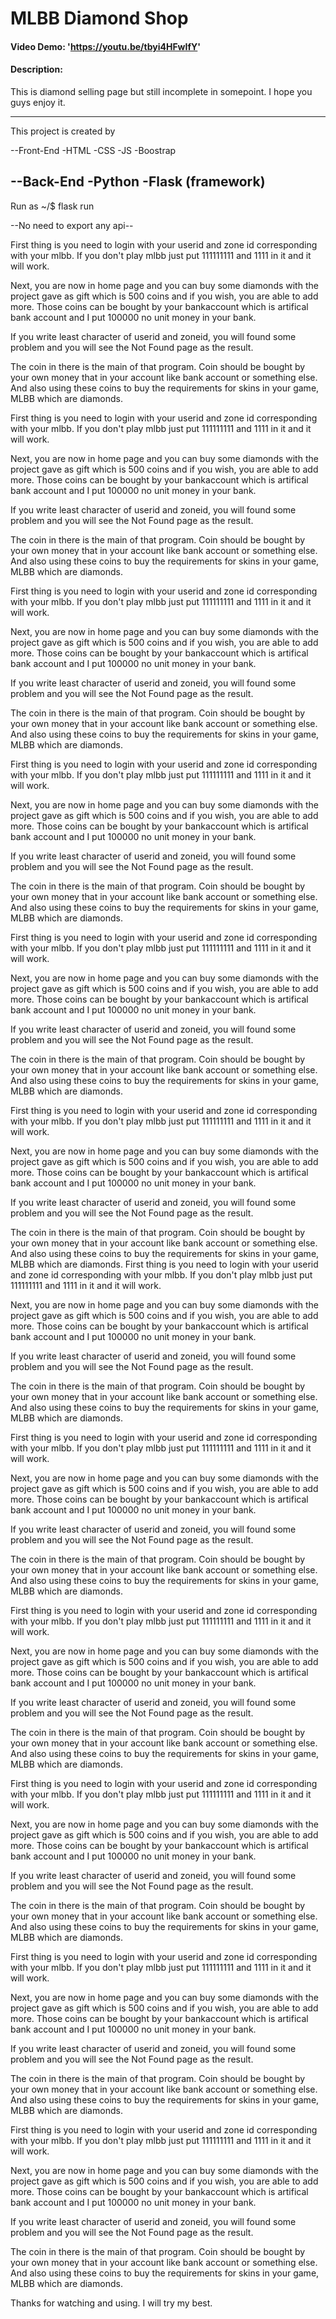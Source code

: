 # MLBB Diamond Shop
#### Video Demo:  'https://youtu.be/tbyi4HFwIfY'
#### Description:
This is diamond selling page but still incomplete in somepoint. I hope you guys enjoy it.

---------------------------------
This project is created by

--Front-End
-HTML
-CSS
-JS
-Boostrap

--Back-End
-Python
-Flask (framework)
---------------------------------
Run as ~/$ flask run

--No need to export any api--

First thing is you need to login with your userid and zone id corresponding with your mlbb. If you don't play mlbb just put 111111111 and 1111 in it and it will
work.

Next, you are now in home page and you can buy some diamonds with the project gave as gift which is 500 coins and if you wish, you are able to add more.
Those coins can be bought by your bankaccount which is artifical bank account and I put 100000 no unit money in your bank.

If you write least character of userid and zoneid, you will found some problem and you will see the Not Found page as the result.

The coin in there is the main of that program.
Coin should be bought by your own money that in your account like bank account or something else. And also using these coins to buy the requirements for skins
in your game, MLBB which are diamonds.

First thing is you need to login with your userid and zone id corresponding with your mlbb. If you don't play mlbb just put 111111111 and 1111 in it and it will
work.

Next, you are now in home page and you can buy some diamonds with the project gave as gift which is 500 coins and if you wish, you are able to add more.
Those coins can be bought by your bankaccount which is artifical bank account and I put 100000 no unit money in your bank.

If you write least character of userid and zoneid, you will found some problem and you will see the Not Found page as the result.

The coin in there is the main of that program.
Coin should be bought by your own money that in your account like bank account or something else. And also using these coins to buy the requirements for skins
in your game, MLBB which are diamonds.

First thing is you need to login with your userid and zone id corresponding with your mlbb. If you don't play mlbb just put 111111111 and 1111 in it and it will
work.

Next, you are now in home page and you can buy some diamonds with the project gave as gift which is 500 coins and if you wish, you are able to add more.
Those coins can be bought by your bankaccount which is artifical bank account and I put 100000 no unit money in your bank.

If you write least character of userid and zoneid, you will found some problem and you will see the Not Found page as the result.

The coin in there is the main of that program.
Coin should be bought by your own money that in your account like bank account or something else. And also using these coins to buy the requirements for skins
in your game, MLBB which are diamonds.

First thing is you need to login with your userid and zone id corresponding with your mlbb. If you don't play mlbb just put 111111111 and 1111 in it and it will
work.

Next, you are now in home page and you can buy some diamonds with the project gave as gift which is 500 coins and if you wish, you are able to add more.
Those coins can be bought by your bankaccount which is artifical bank account and I put 100000 no unit money in your bank.

If you write least character of userid and zoneid, you will found some problem and you will see the Not Found page as the result.

The coin in there is the main of that program.
Coin should be bought by your own money that in your account like bank account or something else. And also using these coins to buy the requirements for skins
in your game, MLBB which are diamonds.

First thing is you need to login with your userid and zone id corresponding with your mlbb. If you don't play mlbb just put 111111111 and 1111 in it and it will
work.

Next, you are now in home page and you can buy some diamonds with the project gave as gift which is 500 coins and if you wish, you are able to add more.
Those coins can be bought by your bankaccount which is artifical bank account and I put 100000 no unit money in your bank.

If you write least character of userid and zoneid, you will found some problem and you will see the Not Found page as the result.

The coin in there is the main of that program.
Coin should be bought by your own money that in your account like bank account or something else. And also using these coins to buy the requirements for skins
in your game, MLBB which are diamonds.

First thing is you need to login with your userid and zone id corresponding with your mlbb. If you don't play mlbb just put 111111111 and 1111 in it and it will
work.

Next, you are now in home page and you can buy some diamonds with the project gave as gift which is 500 coins and if you wish, you are able to add more.
Those coins can be bought by your bankaccount which is artifical bank account and I put 100000 no unit money in your bank.

If you write least character of userid and zoneid, you will found some problem and you will see the Not Found page as the result.

The coin in there is the main of that program.
Coin should be bought by your own money that in your account like bank account or something else. And also using these coins to buy the requirements for skins
in your game, MLBB which are diamonds.
First thing is you need to login with your userid and zone id corresponding with your mlbb. If you don't play mlbb just put 111111111 and 1111 in it and it will
work.

Next, you are now in home page and you can buy some diamonds with the project gave as gift which is 500 coins and if you wish, you are able to add more.
Those coins can be bought by your bankaccount which is artifical bank account and I put 100000 no unit money in your bank.

If you write least character of userid and zoneid, you will found some problem and you will see the Not Found page as the result.

The coin in there is the main of that program.
Coin should be bought by your own money that in your account like bank account or something else. And also using these coins to buy the requirements for skins
in your game, MLBB which are diamonds.

First thing is you need to login with your userid and zone id corresponding with your mlbb. If you don't play mlbb just put 111111111 and 1111 in it and it will
work.

Next, you are now in home page and you can buy some diamonds with the project gave as gift which is 500 coins and if you wish, you are able to add more.
Those coins can be bought by your bankaccount which is artifical bank account and I put 100000 no unit money in your bank.

If you write least character of userid and zoneid, you will found some problem and you will see the Not Found page as the result.

The coin in there is the main of that program.
Coin should be bought by your own money that in your account like bank account or something else. And also using these coins to buy the requirements for skins
in your game, MLBB which are diamonds.

First thing is you need to login with your userid and zone id corresponding with your mlbb. If you don't play mlbb just put 111111111 and 1111 in it and it will
work.

Next, you are now in home page and you can buy some diamonds with the project gave as gift which is 500 coins and if you wish, you are able to add more.
Those coins can be bought by your bankaccount which is artifical bank account and I put 100000 no unit money in your bank.

If you write least character of userid and zoneid, you will found some problem and you will see the Not Found page as the result.

The coin in there is the main of that program.
Coin should be bought by your own money that in your account like bank account or something else. And also using these coins to buy the requirements for skins
in your game, MLBB which are diamonds.

First thing is you need to login with your userid and zone id corresponding with your mlbb. If you don't play mlbb just put 111111111 and 1111 in it and it will
work.

Next, you are now in home page and you can buy some diamonds with the project gave as gift which is 500 coins and if you wish, you are able to add more.
Those coins can be bought by your bankaccount which is artifical bank account and I put 100000 no unit money in your bank.

If you write least character of userid and zoneid, you will found some problem and you will see the Not Found page as the result.

The coin in there is the main of that program.
Coin should be bought by your own money that in your account like bank account or something else. And also using these coins to buy the requirements for skins
in your game, MLBB which are diamonds.

First thing is you need to login with your userid and zone id corresponding with your mlbb. If you don't play mlbb just put 111111111 and 1111 in it and it will
work.

Next, you are now in home page and you can buy some diamonds with the project gave as gift which is 500 coins and if you wish, you are able to add more.
Those coins can be bought by your bankaccount which is artifical bank account and I put 100000 no unit money in your bank.

If you write least character of userid and zoneid, you will found some problem and you will see the Not Found page as the result.

The coin in there is the main of that program.
Coin should be bought by your own money that in your account like bank account or something else. And also using these coins to buy the requirements for skins
in your game, MLBB which are diamonds.

First thing is you need to login with your userid and zone id corresponding with your mlbb. If you don't play mlbb just put 111111111 and 1111 in it and it will
work.

Next, you are now in home page and you can buy some diamonds with the project gave as gift which is 500 coins and if you wish, you are able to add more.
Those coins can be bought by your bankaccount which is artifical bank account and I put 100000 no unit money in your bank.

If you write least character of userid and zoneid, you will found some problem and you will see the Not Found page as the result.

The coin in there is the main of that program.
Coin should be bought by your own money that in your account like bank account or something else. And also using these coins to buy the requirements for skins
in your game, MLBB which are diamonds.

Thanks for watching and using. I will try my best.


